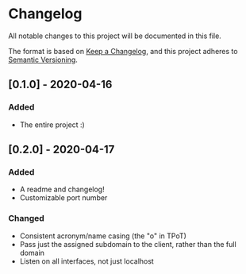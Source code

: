 # Changelog
All notable changes to this project will be documented in this file.

The format is based on [Keep a Changelog](https://keepachangelog.com/en/1.0.0/),
and this project adheres to [Semantic Versioning](https://semver.org/spec/v2.0.0.html).

## [0.1.0] - 2020-04-16
### Added
- The entire project :)

## [0.2.0] - 2020-04-17
### Added
- A readme and changelog!
- Customizable port number

### Changed
- Consistent acronym/name casing (the "o" in TPoT)
- Pass just the assigned subdomain to the client, rather than the full domain
- Listen on all interfaces, not just localhost